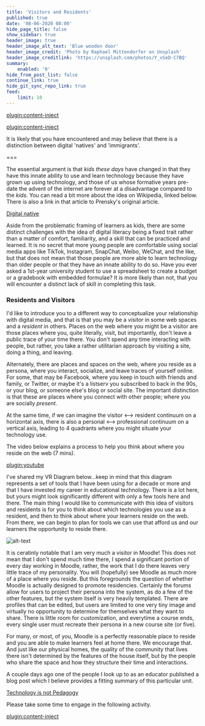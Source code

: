 ```yaml
---
title: 'Visitors and Residents'
published: true
date: '08-06-2020 08:00'
hide_page_title: false
show_sidebar: true
header_image: true
header_image_alt_text: 'Blue wooden door'
header_image_credit: 'Photo by Raphael Mittendorfer on Unsplash'
header_image_creditlink: 'https://unsplash.com/photos/Y_vSeD-C7BQ'
summary:
    enabled: '0'
hide_from_post_list: false
continue_link: true
hide_git_sync_repo_link: true
feed:
    limit: 10
---
```


[plugin:content-inject](_key-questions)

[plugin:content-inject](_a-4-2)

It is likely that you have encountered and may believe that there is a distinction between digital 'natives' and 'immigrants'.

===

The essential argument is that *kids these days* have changed in that they have this innate ability to use and learn technology because they have grown up using technology, and those of us whose formative years pre-date the advent of the internet are forever at a disadvantage compared to the *kids*. You can read a bit more about the idea on Wikipedia, linked below. There is also a link in that article to Prensky's original article.

<a class="embedly-card" data-card-controls="0" href="https://en.wikipedia.org/wiki/Digital_native">Digital native</a>
<script async src="//cdn.embedly.com/widgets/platform.js" charset="UTF-8"></script>

Aside from the problematic framing of learners as kids, there are some distinct challenges with the idea of digital literacy being a fixed trait rather than a matter of comfort, familiarity, and a skill that can be practiced and learned. It is no secret that more young people are comfortable using social media apps like TikTok, Instagram, SnapChat, Weibo, WeChat, and the like, but that does not mean that those people are more able to learn technology than older people or that they have an innate ability to do so. Have you ever asked a 1st-year university student to use a spreadsheet to create a budget or a gradebook with embedded formulae? It is more likely than not, that you will encounter a distinct lack of skill in completing this task.

### Residents and Visitors

I'd like to introduce you to a different way to conceptualize your relationship with digital media, and that is that you may be a *visitor* in some web spaces and a *resident* in others. Places on the web where you might be a visitor are those places where you, quite literally, visit, but importantly, don't leave a public trace of your time there. You don't spend any time interacting with people, but rather, you take a rather utilitarian approach by visiting a site, doing a thing, and leaving.

Alternately, there are places and spaces on the web, where *you* reside as a persona, where you interact, socialize, and leave traces of yourself online. For some, that may be Facebook, where you keep in touch with friends and family, or Twitter, or maybe it's a listserv you subscribed to back in the 90s, or your blog, or someone else's blog or social site. The important distinction is that these are places where you connect with other people; where you are socially *present*.

At the same time, if we can imagine the visitor <--> resident continuum on a horizontal axis, there is also a personal <--> professional continuum on a vertical axis, leading to 4 quadrants where you might situate your technology use.

The video below explains a process to help you think about where you reside on the web (7 mins).

[plugin:youtube](https://www.youtube.com/watch?v=sPOG3iThmRI)

I've shared my VR Diagram below...keep in mind that this diagram represents a set of tools that I have been using for a decade or more and that I have invested my career in educational technology. There is a lot here, but yours might look significantly different with only a few tools here and there. The main thing I would like to communicate with this idea of visitors and residents is for you to think about which technologies you use as a resident, and then to think about where your learners reside on the web. From there, we can begin to plan for tools we can use that afford us and our learners the opportunity to reside there.

![alt-text](vr-diagram.png "Visitor-Resident Diagram")

It is ceratinly notable that I am very much a visitor in Moodle! This does not mean that I don't spend much time there, I spend a significant portion of every day working in Moodle, rather, the work that I do there leaves very little trace of my personality. You will (hopefully) see Moodle as much more of a place where you reside. But this foregrounds the question of whether Moodle is actually designed to promote residencies. Certainly the forums allow for users to project their persona into the system, as do a few of the other features, but the system itself is very heavily templated. There are profiles that can be edited, but users are limited to one very tiny image and virtually no opportunity to determine for themselves what they want to share. There is little room for customization, and everytime a course ends, every single user must recreate their persona in a new course site (or five).

For many, or most, of you, Moodle is a perfectly reasonable place to reside and you are able to make learners feel at home there. We encourage that. And just like our physical homes, the quality of the community that lives there isn't determined by the features of the house itself, but by the people who share the space and how they structure their time and interactions.

A couple days ago one of the people I look up to as an educator published a blog post which I believe provides a fitting summary of this particular unit.

<a class="embedly-card" data-card-controls="0" href="https://www.seanmichaelmorris.com/technology-is-not-pedagogy/">Technology is not Pedagogy</a>

<script async src="//cdn.embedly.com/widgets/platform.js" charset="UTF-8"></script>

Please take some time to engage in the following activity.

[plugin:content-inject](_a-4-3)
